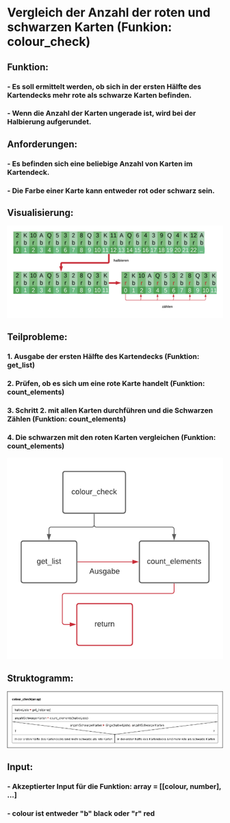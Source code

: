 # **Vergleich der Anzahl der roten und schwarzen Karten (Funkion: colour_check)**
## Funktion:
### - Es soll ermittelt werden, ob sich in der ersten Hälfte des Kartendecks mehr rote als schwarze Karten befinden.
### - Wenn die Anzahl der Karten ungerade ist, wird bei der Halbierung aufgerundet.

## Anforderungen:
### - Es befinden sich eine beliebige Anzahl von Karten im Kartendeck.
### - Die Farbe einer Karte kann entweder rot oder schwarz sein.

## Visualisierung:
![](Visualisierung.png)

## Teilprobleme:
### 1. Ausgabe der ersten Hälfte des Kartendecks (Funktion: get_list)
### 2. Prüfen, ob es sich um eine rote Karte handelt (Funktion: count_elements)
### 3. Schritt 2. mit allen Karten durchführen und die Schwarzen Zählen (Funktion: count_elements)
### 4. Die schwarzen mit den roten Karten vergleichen (Funktion: count_elements)
![](Teil_Probleme.png)

## Struktogramm:
![](colour_check.png)

## Input:
### - Akzeptierter Input für die Funktion: array = [[colour, number], …]
### - colour ist entweder "b" black oder "r" red
